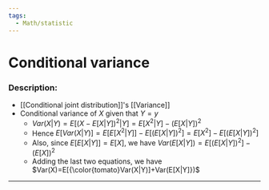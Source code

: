 ```yaml
---
tags:
  - Math/statistic
---
```

# Conditional variance
### Description:
- [[Conditional joint distribution]]'s [[Variance]]
- Conditional variance of $X$ given that $Y = y$ 
	- $Var(X|Y ) = E[(X −E[X|Y ])^2|Y] = E[X^2|Y ] − (E[X|Y ])^2$
	- Hence $E[Var(X|Y)] = E[E[X^2|Y ]] − E[(E[X|Y ])^2] = E[X^2] − E[(E[X|Y ])^2]$
	- Also, since $E[E[X|Y ]] = E[X]$, we have $Var(E[X|Y ]) = E[(E[X|Y ])^2] − (E[X])^2$
	- Adding the last two equations, we have $Var(X)=E[{\color{tomato}Var(X|Y)]+Var(E[X|Y]})$
---